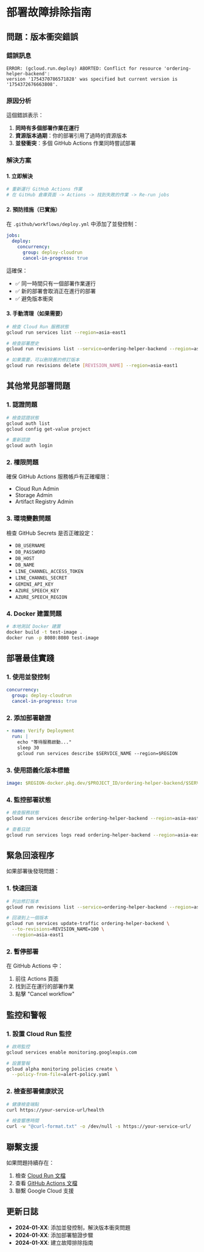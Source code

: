 # 部署故障排除指南

## 問題：版本衝突錯誤

### 錯誤訊息
```
ERROR: (gcloud.run.deploy) ABORTED: Conflict for resource 'ordering-helper-backend': 
version '1754370786571828' was specified but current version is '1754372676663808'.
```

### 原因分析
這個錯誤表示：
1. **同時有多個部署作業在運行**
2. **資源版本過期**：你的部署引用了過時的資源版本
3. **並發衝突**：多個 GitHub Actions 作業同時嘗試部署

### 解決方案

#### 1. 立即解決
```bash
# 重新運行 GitHub Actions 作業
# 在 GitHub 倉庫頁面 -> Actions -> 找到失敗的作業 -> Re-run jobs
```

#### 2. 預防措施（已實施）
在 `.github/workflows/deploy.yml` 中添加了並發控制：

```yaml
jobs:
  deploy:
    concurrency:
      group: deploy-cloudrun
      cancel-in-progress: true
```

這確保：
- ✅ 同一時間只有一個部署作業運行
- ✅ 新的部署會取消正在進行的部署
- ✅ 避免版本衝突

#### 3. 手動清理（如果需要）
```bash
# 檢查 Cloud Run 服務狀態
gcloud run services list --region=asia-east1

# 檢查部署歷史
gcloud run revisions list --service=ordering-helper-backend --region=asia-east1

# 如果需要，可以刪除舊的修訂版本
gcloud run revisions delete [REVISION_NAME] --region=asia-east1
```

## 其他常見部署問題

### 1. 認證問題
```bash
# 檢查認證狀態
gcloud auth list
gcloud config get-value project

# 重新認證
gcloud auth login
```

### 2. 權限問題
確保 GitHub Actions 服務帳戶有正確權限：
- Cloud Run Admin
- Storage Admin
- Artifact Registry Admin

### 3. 環境變數問題
檢查 GitHub Secrets 是否正確設定：
- `DB_USERNAME`
- `DB_PASSWORD`
- `DB_HOST`
- `DB_NAME`
- `LINE_CHANNEL_ACCESS_TOKEN`
- `LINE_CHANNEL_SECRET`
- `GEMINI_API_KEY`
- `AZURE_SPEECH_KEY`
- `AZURE_SPEECH_REGION`

### 4. Docker 建置問題
```bash
# 本地測試 Docker 建置
docker build -t test-image .
docker run -p 8080:8080 test-image
```

## 部署最佳實踐

### 1. 使用並發控制
```yaml
concurrency:
  group: deploy-cloudrun
  cancel-in-progress: true
```

### 2. 添加部署驗證
```yaml
- name: Verify Deployment
  run: |
    echo "等待服務啟動..."
    sleep 30
    gcloud run services describe $SERVICE_NAME --region=$REGION
```

### 3. 使用語義化版本標籤
```yaml
image: $REGION-docker.pkg.dev/$PROJECT_ID/ordering-helper-backend/$SERVICE_NAME:${{ github.sha }}
```

### 4. 監控部署狀態
```bash
# 檢查服務狀態
gcloud run services describe ordering-helper-backend --region=asia-east1

# 查看日誌
gcloud run services logs read ordering-helper-backend --region=asia-east1
```

## 緊急回滾程序

如果部署後發現問題：

### 1. 快速回滾
```bash
# 列出修訂版本
gcloud run revisions list --service=ordering-helper-backend --region=asia-east1

# 回滾到上一個版本
gcloud run services update-traffic ordering-helper-backend \
  --to-revisions=REVISION_NAME=100 \
  --region=asia-east1
```

### 2. 暫停部署
在 GitHub Actions 中：
1. 前往 Actions 頁面
2. 找到正在運行的部署作業
3. 點擊 "Cancel workflow"

## 監控和警報

### 1. 設置 Cloud Run 監控
```bash
# 啟用監控
gcloud services enable monitoring.googleapis.com

# 設置警報
gcloud alpha monitoring policies create \
  --policy-from-file=alert-policy.yaml
```

### 2. 檢查部署健康狀況
```bash
# 健康檢查端點
curl https://your-service-url/health

# 檢查響應時間
curl -w "@curl-format.txt" -o /dev/null -s https://your-service-url/
```

## 聯繫支援

如果問題持續存在：
1. 檢查 [Cloud Run 文檔](https://cloud.google.com/run/docs)
2. 查看 [GitHub Actions 文檔](https://docs.github.com/en/actions)
3. 聯繫 Google Cloud 支援

## 更新日誌

- **2024-01-XX**: 添加並發控制，解決版本衝突問題
- **2024-01-XX**: 添加部署驗證步驟
- **2024-01-XX**: 建立故障排除指南 